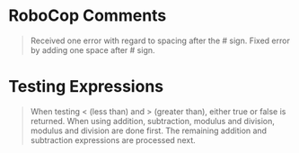 # RoboCop Comments

> Received one error with regard to spacing after the # sign.
> Fixed error by adding one space after # sign.

# Testing Expressions

> When testing < (less than) and > (greater than), either true or false is returned.
> When using addition, subtraction, modulus and division, modulus and division are done first.
> The remaining addition and subtraction expressions are processed next.
